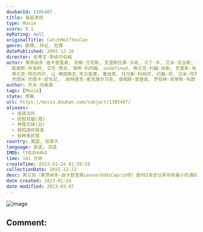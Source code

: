 ```yaml
---
doubanId: 1305487
title: 猫鼠游戏
type: Movie
score: 9.1
myRating: null
originalTitle: CatchMeIfYouCan
genre: 剧情, 传记, 犯罪
datePublished: 2002-12-16
director: 史蒂文·斯皮尔伯格
actor: 莱昂纳多·迪卡普里奥, 汤姆·汉克斯, 克里斯托弗·沃肯, 马丁·辛, 艾米·亚当斯, 詹妮弗·加纳, 伊丽莎白·班克斯, 纳塔莉·贝伊,
  詹姆斯·布洛林, 艾伦·旁派, 南希·利内翰, undefined, 弗兰克·约翰·休斯, 克里斯·埃里斯, 斯蒂夫·维亭, 温迪·沃辛顿,
  弗兰克·阿巴内尔, 让·弗朗索瓦·布兰查德, 童自荣, 托马斯·科帕切, 约翰·芬, 艾米·阿克, 肖恩·埃德尔曼, undefined,
  杰西米·杰西卡·安东尼, .帕特里克·麦克康尔马克, 詹姆斯·莫里森, 罗伯特·库蒂斯·布朗
author: 杰夫·内桑森
tags: [Movie]
state: 想看
url: https://movie.douban.com/subject/1305487/
aliases:
  - 逍遥法外
  - 捉智双雄(港)
  - 神鬼交锋(台)
  - 我知道你是谁
  - 有种来抓我
country: 美国, 加拿大
language: 英语, 法语
IMDb: tt0264464
time: 141 分钟
createTime: 2023-01-24 01:59:10
collectionDate: 2021-12-22
desc: 弗兰克（莱昂纳多·迪卡普里奥LeonardoDiCaprio饰）是FBI有史以来年龄最小的通缉犯。他的犯罪手段神通广大，伪装身份的能力超乎常人，全美各地几乎都留下他的犯罪足迹。乔装医生、律师、飞行...
date created: 2023-01-24
date modified: 2023-03-07
---
```


![image](p453924541.jpg)

Comment:
---
